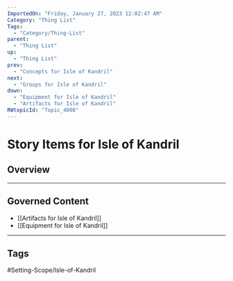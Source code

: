 ```yaml
---
ImportedOn: "Friday, January 27, 2023 12:02:47 AM"
Category: "Thing List"
Tags:
  - "Category/Thing-List"
parent:
  - "Thing List"
up:
  - "Thing List"
prev:
  - "Concepts for Isle of Kandril"
next:
  - "Groups for Isle of Kandril"
down:
  - "Equipment for Isle of Kandril"
  - "Artifacts for Isle of Kandril"
RWtopicId: "Topic_4008"
---
```

# Story Items for Isle of Kandril
## Overview
---
## Governed Content
- [[Artifacts for Isle of Kandril]]
- [[Equipment for Isle of Kandril]]


---
## Tags
#Setting-Scope/Isle-of-Kandril

